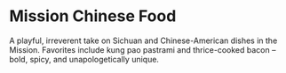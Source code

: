 # Mission Chinese Food

A playful, irreverent take on Sichuan and Chinese-American dishes in the Mission. Favorites include kung pao pastrami and thrice-cooked bacon – bold, spicy, and unapologetically unique.
